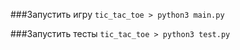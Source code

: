###Запустить игру
`tic_tac_toe > python3 main.py`

###Запустить тесты
`tic_tac_toe > python3 test.py`
